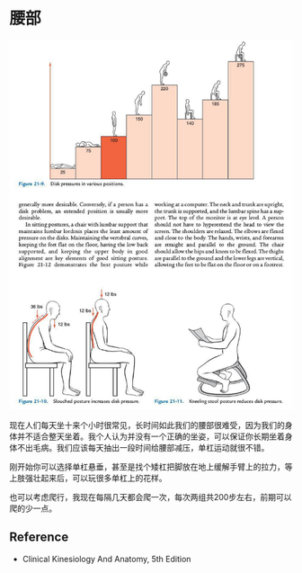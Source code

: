 # 腰部

![](images/1.jpg)

现在人们每天坐十来个小时很常见，长时间如此我们的腰部很难受，因为我们的身体并不适合整天坐着。我个人认为并没有一个正确的坐姿，可以保证你长期坐着身体不出毛病。我们应该每天抽出一段时间给腰部减压，单杠运动就很不错。

刚开始你可以选择单杠悬垂，甚至是找个矮杠把脚放在地上缓解手臂上的拉力，等上肢强壮起来后，可以玩很多单杠上的花样。

也可以考虑爬行，我现在每隔几天都会爬一次，每次两组共200步左右，前期可以爬的少一点。

## Reference

 - Clinical Kinesiology And Anatomy, 5th Edition